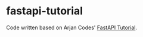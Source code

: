 # fastapi-tutorial

Code written based on Arjan Codes' [FastAPI Tutorial](https://youtu.be/SORiTsvnU28).
